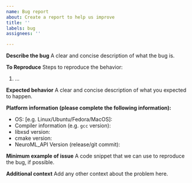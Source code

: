 ```yaml
---
name: Bug report
about: Create a report to help us improve
title: ''
labels: bug
assignees: ''

---
```


**Describe the bug**
A clear and concise description of what the bug is.

**To Reproduce**
Steps to reproduce the behavior:
1. ...

**Expected behavior**
A clear and concise description of what you expected to happen.

**Platform information (please complete the following information):**
 - OS: [e.g. Linux/Ubuntu/Fedora/MacOS]:
 - Compiler information (e.g. `gcc` version):
 - libxsd version:
 - cmake version:
 - NeuroML_API Version (release/git commit):

**Minimum example of issue**
A code snippet that we can use to reproduce the bug, if possible.

**Additional context**
Add any other context about the problem here.
